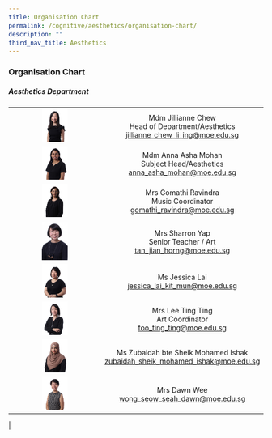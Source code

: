 ```yaml
---
title: Organisation Chart
permalink: /cognitive/aesthetics/organisation-chart/
description: ""
third_nav_title: Aesthetics
---
```

### **Organisation Chart**

##### **Aesthetics Department**

|  |  |
|:---:|:---:|
| <img src="/images/aes1.jpg" style="width:30%"> | Mdm Jillianne Chew <br> Head of Department/Aesthetics <br> [jillianne_chew_li_ing@moe.edu.sg](mailto:jillianne_chew_li_ing@moe.edu.sg)    |
| <img src="/images/aes2.jpg" style="width:30%"> | Mdm Anna Asha Mohan <br> Subject Head/Aesthetics <br> [anna_asha_mohan@moe.edu.sg](mailto:anna_asha_mohan@moe.edu.sg) |
| <img src="/images/aes3.jpg" style="width:30%"> | Mrs Gomathi Ravindra <br> Music Coordinator <br> [gomathi_ravindra@moe.edu.sg](mailto:gomathi_ravindra@moe.edu.sg) |
| <img src="/images/aes4.jpg" style="width:30%"> | Mrs Sharron Yap <br> Senior Teacher / Art <br> [tan_jian_horng@moe.edu.sg](mailto:tan_jian_horng@moe.edu.sg)  |
| <img src="/images/aes5.jpg" style="width:30%"> |  Ms Jessica Lai <br> [jessica_lai_kit_mun@moe.edu.sg](mailto:jessica_lai_kit_mun@moe.edu.sg) |
| <img src="/images/aes6.jpg" style="width:30%"> | Mrs Lee Ting Ting <br> Art Coordinator <br> [foo_ting_ting@moe.edu.sg](mailto:foo_ting_ting@moe.edu.sg)  |
| <img src="/images/aes7.jpg" style="width:30%"> |  Ms Zubaidah bte Sheik Mohamed Ishak <br> [zubaidah_sheik_mohamed_ishak@moe.edu.sg](mailto:zubaidah_sheik_mohamed_ishak@moe.edu.sg) |
| <img src="/images/p3cher12.jpg" style="width:30%"> | Mrs Dawn Wee <br> [wong_seow_seah_dawn@moe.edu.sg](mailto:wong_seow_seah_dawn@moe.edu.sg) 
|